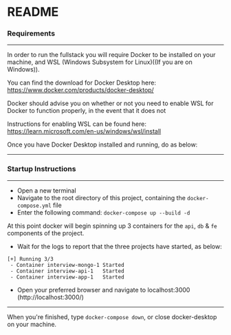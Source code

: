 # README

### Requirements
---
In order to run the fullstack you will require Docker to be installed on your machine, and WSL (Windows Subsystem for Linux)((If you are on Windows)).


You can find the download for Docker Desktop here:
https://www.docker.com/products/docker-desktop/


Docker should advise you on whether or not you need to enable WSL for Docker to function properly, in the event that it does not

Instructions for enabling WSL can be found here: https://learn.microsoft.com/en-us/windows/wsl/install 

Once you have Docker Desktop installed and running, do as below:

---
 
### Startup Instructions

---

- Open a new terminal 
- Navigate to the root directory of this project, containing the `docker-compose.yml` file
- Enter the following command: `docker-compose up --build -d`

At this point docker will begin spinning up 3 containers for the `api`, `db` & `fe` components of the project.

- Wait for the logs to report that the three projects have started, as below: 
```
[+] Running 3/3
 - Container interview-mongo-1 Started
 - Container interview-api-1   Started
 - Container interview-app-1   Started
```
- Open your preferred browser and navigate to localhost:3000 (http://localhost:3000/)

---
When you're finished, type `docker-compose down`, or close docker-desktop on your machine.
